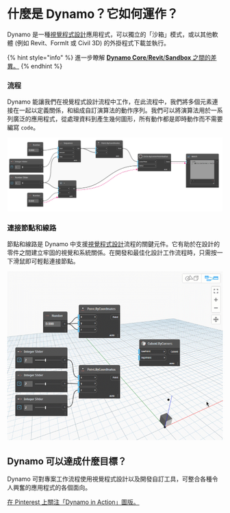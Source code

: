 # 什麼是 Dynamo？它如何運作？

Dynamo 是一種[視覺程式設計](https://primer2.dynamobim.org/a_appendix/a-1_visual-programming-and-dynamo)應用程式，可以獨立的「沙箱」模式，或以其他軟體 (例如 Revit、FormIt 或 Civil 3D) 的外掛程式下載並執行。

{% hint style="info" %} 
進一步瞭解 [**Dynamo Core**/**Revit**/**Sandbox** 之間的差異。](https://dynamobim.org/a-new-way-to-get-dynamo-sandbox/) 
{% endhint %}

### 流程

Dynamo 能讓我們在視覺程式設計流程中工作，在此流程中，我們將多個元素連接在一起以定義關係，和組成自訂演算法的動作序列。我們可以將演算法用於一系列廣泛的應用程式，從處理資料到產生幾何圖形，所有動作都是即時動作而不需要編寫 `code`。

![](images/1-1/nodesandwires-flowofdata.jpg)

### 連接節點和線路

節點和線路是 Dynamo 中支援[視覺程式設計](../a\_appendix/a-1\_visual-programming-and-dynamo.md)流程的關鍵元件。它有助於在設計的零件之間建立牢固的視覺和系統關係。在開發和最佳化設計工作流程時，只需按一下滑鼠即可輕鬆連接節點。

![](images/1-1/whatisdynamo-connectingnodeswithwires.gif)

## Dynamo 可以達成什麼目標？

Dynamo 可對專案工作流程使用視覺程式設計以及開發自訂工具，可整合各種令人興奮的應用程式的各個面向。

[在 Pinterest 上關注「Dynamo in Action」圖版。](http://www.pinterest.com/modelabnyc/dynamo-in-action/)
